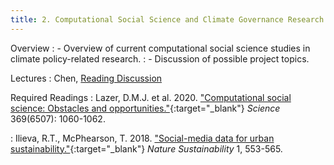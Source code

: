 ```yaml
---
title: 2. Computational Social Science and Climate Governance Research (18.3)
---
```


Overview
: - Overview of current computational social science studies in climate policy-related research.
: - Discussion of possible project topics.

Lectures
: Chen, [Reading Discussion](#)

Required Readings
: Lazer, D.M.J. et al. 2020. ["Computational social science: Obstacles and opportunities."](https://doi.org/10.1126/science.aaz8170){:target="_blank"} _Science_ 369(6507): 1060-1062.

: Ilieva, R.T., McPhearson, T. 2018. ["Social-media data for urban sustainability."](https://doi.org/10.1038/s41893-018-0153-6){:target="_blank"} _Nature Sustainability_ 1, 553-565.
